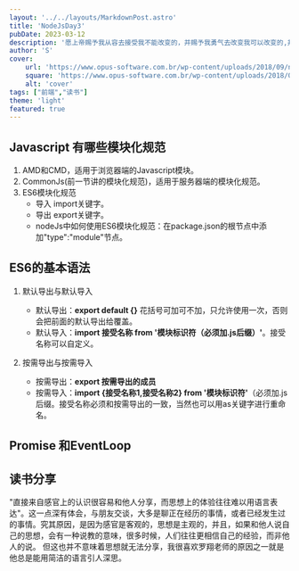 ```yaml
---
layout: '../../layouts/MarkdownPost.astro'
title: 'NodeJsDay3'
pubDate: 2023-03-12
description: '愿上帝赐予我从容去接受我不能改变的，并赐予我勇气去改变我可以改变的,并赐予我智慧去分辨这两者的区别'
author: 'S'
cover:
    url: 'https://www.opus-software.com.br/wp-content/uploads/2018/09/nodejs.jpg'
    square: 'https://www.opus-software.com.br/wp-content/uploads/2018/09/nodejs.jpg'
    alt: 'cover'
tags: ["前端","读书"]
theme: 'light'
featured: true
---
```


## Javascript 有哪些模块化规范
1. AMD和CMD，适用于浏览器端的Javascript模块。
1. CommonJs(前一节讲的模块化规范)，适用于服务器端的模块化规范。
1. ES6模块化规范
    - 导入 import关键字。
    - 导出 export关键字。
    - nodeJs中如何使用ES6模块化规范：在package.json的根节点中添加"type":"module"节点。

## ES6的基本语法

1. 默认导出与默认导入
    - 默认导出：**export default {}** 花括号可加可不加，只允许使用一次，否则会把前面的默认导出给覆盖。
    - 默认导入：**import 接受名称 from '模块标识符（必须加.js后缀）'**。接受名称可以自定义。

2. 按需导出与按需导入
    - 按需导出：**export 按需导出的成员**  
    - 按需导入：**import {接受名称1,接受名称2} from '模块标识符'**（必须加.js后缀。接受名称必须和按需导出的一致，当然也可以用as关键字进行重命名。

##  Promise 和EventLoop





## 读书分享

"直接来自感官上的认识很容易和他人分享，而思想上的体验往往难以用语言表达"。这一点深有体会，与朋友交谈，大多是聊正在经历的事情，或者已经发生过的事情。究其原因，是因为感官是客观的，思想是主观的，并且，如果和他人说自己的思想，会有一种说教的意味，很多时候，人们往往更相信自己的经验，而非他人的说。 但这也并不意味着思想就无法分享，我很喜欢罗翔老师的原因之一就是他总是能用简洁的语言引人深思。

